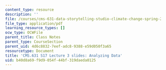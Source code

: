 ```yaml
---
content_type: resource
description: ''
file: /courses/cms-631-data-storytelling-studio-climate-change-spring-2017/b40d8a69f9d9054f44bf319daeda0125_MITCMS_631s17_lec3_anlyze.pdf
file_type: application/pdf
learning_resource_types: []
ocw_type: OCWFile
parent_title: Class Notes
parent_type: CourseSection
parent_uid: 4d6c8832-7eef-adc8-9388-e59d050f3a65
resourcetype: Document
title: 'CMS.631 S17 Lecture 3 slides: Analyzing Data'
uid: b40d8a69-f9d9-054f-44bf-319daeda0125
---
```

